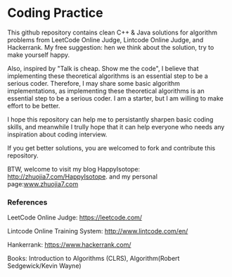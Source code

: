 <h1>Coding Practice<br></h1>

This github repository contains clean C++ & Java solutions for algorithm problems from LeetCode Online Judge, Lintcode Online Judge, and Hackerrank. My free suggestion: hen we think about the solution, try to make yourself happy. 

Also, inspired by "Talk is cheap. Show me the code", I believe that implementing these theoretical algorithms is an essential step to be a serious coder. Therefore, I may share some basic algorithm implementations, as implementing these theoretical algorithms is an essential step to be a serious coder.  I am a starter, but I am willing to make effort to be better.

I hope this repository can help me to persistantly sharpen basic coding skills, and meanwhile I trully hope that it can help everyone who needs any inspiration about coding interview.  

If you get better solutions, you are welcomed to fork and contribute this repository. 

BTW, welcome to visit my blog HappyIsotope: http://zhuojia7.com/HappyIsotope. and my personal page:www.zhuojia7.com

### References

LeetCode Online Judge: https://leetcode.com/

Lintcode Online Training System: http://www.lintcode.com/en/

Hankerrank: https://www.hackerrank.com/

Books: Introduction to Algorithms (CLRS), Algorithm(Robert Sedgewick/Kevin Wayne)
